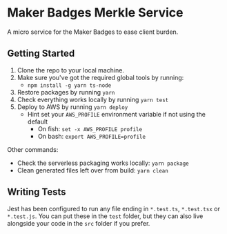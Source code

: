 # Maker Badges Merkle Service

A micro service for the Maker Badges to ease client burden.

## Getting Started

1. Clone the repo to your local machine.
2. Make sure you've got the required global tools by running:
    - `npm install -g yarn ts-node`
3. Restore packages by running `yarn`
4. Check everything works locally by running `yarn test`
5. Deploy to AWS by running `yarn deploy`
    - Hint set your `AWS_PROFILE` environment variable if not using the default
      - On fish: `set -x AWS_PROFILE profile`
      - On bash: `export AWS_PROFILE=profile`

Other commands:
- Check the serverless packaging works locally: `yarn package`
- Clean generated files left over from build: `yarn clean`

## Writing Tests

Jest has been configured to run any file ending in `*.test.ts`, `*.test.tsx` or `*.test.js`. You can put these in the `test` folder, but they can also live alongside your code in the `src` folder if you prefer.
